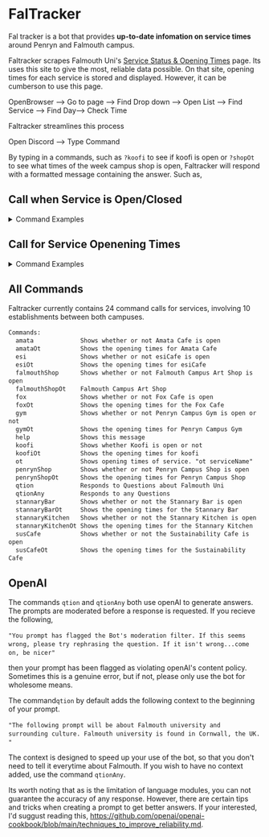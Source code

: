 # FalTracker


Fal tracker is a bot that provides **up-to-date infomation on service times** around Penryn and Falmouth campus.

Faltracker scrapes Falmouth Uni's [Service Status & Opening Times](https://fxplus.ac.uk/uncategorised/service-status-opening-times/) page. Its uses this site to give the most, reliable data possible. On that site, opening times for each service is stored and displayed. However, it can be cumberson to use this page.

OpenBrowser --> Go to page --> Find Drop down --> Open List --> Find Service --> Find Day--> Check Time

Faltracker streamlines this process

Open Discord --> Type Command

By typing in a commands, such as ```?koofi``` to see if koofi is open or ```?shopOt``` to see what times of the week campus shop is open, Faltracker will respond with a formatted message containing the answer. Such as,

## Call when Service is Open/Closed
<details><summary>Command Examples</summary>
<img src="Documentation/koofiOpen.png" alt="Call for koofi open" width="300">
<img src="Documentation/koofiClosed.png" alt="Call for koofi when closed" width="300">
</details>

## Call for Service Openening Times
<details><summary>Command Examples</summary>
<img src="Documentation/koofiOT.png" alt="Call for koofi opening times" width="300">
</details>


## All Commands

Faltracker currently contains 24 command calls for services, involving 10 establishments between both campuses.

```
Commands:
  amata             Shows whether or not Amata Cafe is open
  amataOt           Shows the opening times for Amata Cafe
  esi               Shows whether or not esiCafe is open
  esiOt             Shows the opening times for esiCafe
  falmouthShop      Shows whether or not Falmouth Campus Art Shop is open
  falmouthShopOt    Falmouth Campus Art Shop
  fox               Shows whether or not Fox Cafe is open
  foxOt             Shows the opening times for the Fox Cafe
  gym               Shows whether or not Penryn Campus Gym is open or not
  gymOt             Shows the opening times for Penryn Campus Gym
  help              Shows this message
  koofi             Shows whether Koofi is open or not
  koofiOt           Shows the opening times for koofi
  ot                Shows opening times of service. "ot serviceName"
  penrynShop        Shows whether or not Penryn Campus Shop is open
  penrynShopOt      Shows the opening times for Penryn Campus Shop
  qtion             Responds to Questions about Falmouth Uni
  qtionAny          Responds to any Questions
  stannaryBar       Shows whether or not the Stannary Bar is open
  stannaryBarOt     Shows the opening times for the Stannary Bar
  stannaryKitchen   Shows whether or not the Stannary Kitchen is open
  stannaryKitchenOt Shows the opening times for the Stannary Kitchen
  susCafe           Shows whether or not the Sustainability Cafe is open
  susCafeOt         Shows the opening times for the Sustainability Cafe
```
## OpenAI

The commands ```qtion``` and ```qtionAny``` both use openAI to generate answers. The prompts are moderated before a response is requested. If you recieve the following, 

```"You prompt has flagged the Bot's moderation filter. If this seems wrong, please try rephrasing the question. If it isn't wrong...come on, be nicer"```

then your prompt has been flagged as violating openAI's content policy. Sometimes this is a genuine error, but if not, please only use the bot for wholesome means.


The command```qtion``` by default adds the following context to the beginning of your prompt.

```"The following prompt will be about Falmouth university and surrounding culture. Falmouth university is found in Cornwall, the UK.  "```

The context is designed to speed up your use of the bot, so that you don't need to tell it everytime about Falmouth.
If you wish to have no context added, use the command ```qtionAny```.

Its worth noting that as is the limitation of language modules, you can not guarantee the accuracy of any response. However, there are certain tips and tricks when creating a prompt to get better answers. 
If your interested, I'd suggust reading this, https://github.com/openai/openai-cookbook/blob/main/techniques_to_improve_reliability.md.